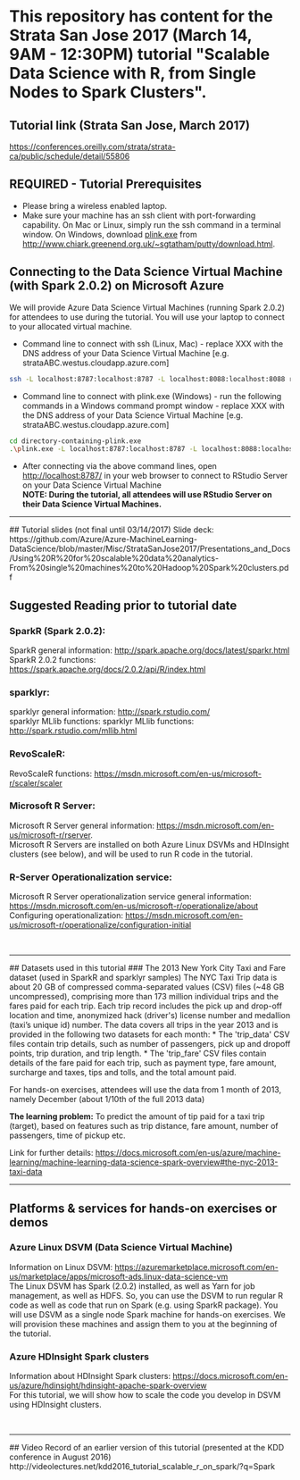 # This repository has content for the Strata San Jose 2017 (March 14, 9AM - 12:30PM) tutorial "Scalable Data Science with R, from Single Nodes to Spark Clusters".

## Tutorial link (Strata San Jose, March 2017)
https://conferences.oreilly.com/strata/strata-ca/public/schedule/detail/55806

## REQUIRED - Tutorial Prerequisites
* Please bring a wireless enabled laptop.
* Make sure your machine has an ssh client with port-forwarding capability. On Mac or Linux, simply run the ssh command in a terminal window.
On Windows, download [plink.exe](https://the.earth.li/~sgtatham/putty/latest/x86/plink.exe)
from http://www.chiark.greenend.org.uk/~sgtatham/putty/download.html.

## Connecting to the Data Science Virtual Machine (with Spark 2.0.2) on Microsoft Azure
We will provide Azure Data Science Virtual Machines (running Spark 2.0.2) for attendees to use during the tutorial. You will use your laptop to connect to your allocated virtual machine.

* Command line to connect with ssh (Linux, Mac) - replace XXX with the DNS address of your Data Science Virtual Machine [e.g. strataABC.westus.cloudapp.azure.com]
```bash
ssh -L localhost:8787:localhost:8787 -L localhost:8088:localhost:8088 remoteuser@XXX
```
* Command line to connect with plink.exe (Windows) - run the following commands in a Windows command prompt window - replace XXX with the DNS address of your Data Science Virtual Machine [e.g. strataABC.westus.cloudapp.azure.com]
```bash
cd directory-containing-plink.exe
.\plink.exe -L localhost:8787:localhost:8787 -L localhost:8088:localhost:8088 remoteuser@XXX
```
* After connecting via the above command lines, open [http://localhost:8787/](http://localhost:8787/) in your web browser to connect to RStudio Server on your Data Science Virtual Machine<br>
<b>NOTE: During the tutorial, all attendees will use RStudio Server on their Data Science Virtual Machines.</b>

<hr>
## Tutorial slides (not final until 03/14/2017) 
Slide deck: <br>
https://github.com/Azure/Azure-MachineLearning-DataScience/blob/master/Misc/StrataSanJose2017/Presentations_and_Docs/Using%20R%20for%20scalable%20data%20analytics-From%20single%20machines%20to%20Hadoop%20Spark%20clusters.pdf

## Suggested Reading prior to tutorial date

### SparkR (Spark 2.0.2): <br>
SparkR general information: http://spark.apache.org/docs/latest/sparkr.html
<br>
SparkR 2.0.2 functions: https://spark.apache.org/docs/2.0.2/api/R/index.html

### sparklyr: <br>
sparklyr general information: http://spark.rstudio.com/
<br>
sparklyr MLlib functions: sparklyr MLlib functions: http://spark.rstudio.com/mllib.html

### RevoScaleR: <br>
RevoScaleR functions: https://msdn.microsoft.com/en-us/microsoft-r/scaler/scaler

### Microsoft R Server: <br>
Microsoft R Server general information: https://msdn.microsoft.com/en-us/microsoft-r/rserver. <br>
Microsoft R Servers are installed on both Azure Linux DSVMs and HDInsight clusters (see below), and will be used to run R code in the tutorial.

### R-Server Operationalization service: <br>
Microsoft R Server operationalization service general information: https://msdn.microsoft.com/en-us/microsoft-r/operationalize/about
<br>
Configuring operationalization: https://msdn.microsoft.com/en-us/microsoft-r/operationalize/configuration-initial

<br>
<hr>
## Datasets used in this tutorial
### The 2013 New York City Taxi and Fare dataset (used in SparkR and sparklyr samples)
The NYC Taxi Trip data is about 20 GB of compressed comma-separated values (CSV) files (~48 GB uncompressed), comprising more than 173 million individual trips and the fares paid for each trip. Each trip record includes the pick up and drop-off location and time, anonymized hack (driver's) license number and medallion (taxi’s unique id) number. The data covers all trips in the year 2013 and is provided in the following two datasets for each month: 
* The 'trip_data' CSV files contain trip details, such as number of passengers, pick up and dropoff points, trip duration, and trip length.
* The 'trip_fare' CSV files contain details of the fare paid for each trip, such as payment type, fare amount, surcharge and taxes, tips and tolls, and the total amount paid.

For hands-on exercises, attendees will use the data from 1 month of 2013, namely December (about 1/10th of the full 2013 data)

<b>The learning problem:</b> To predict the amount of tip paid for a taxi trip (target), based on features such as trip distance, fare amount, number of passengers, time of pickup etc.

Link for further details: https://docs.microsoft.com/en-us/azure/machine-learning/machine-learning-data-science-spark-overview#the-nyc-2013-taxi-data
<br>
<hr>

## Platforms & services for hands-on exercises or demos
### Azure Linux DSVM (Data Science Virtual Machine)
Information on Linux DSVM: https://azuremarketplace.microsoft.com/en-us/marketplace/apps/microsoft-ads.linux-data-science-vm<br>
The Linux DSVM has Spark (2.0.2) installed, as well as Yarn for job management, as well as HDFS. So, you can use the DSVM to run regular R code as well as code that run on Spark (e.g. using SparkR package). You will use DSVM as a single node Spark machine for hands-on exercises. We will provision these machines and assign them to you at the beginning of the tutorial.<br>

### Azure HDInsight Spark clusters
Information about HDInsight Spark clusters: https://docs.microsoft.com/en-us/azure/hdinsight/hdinsight-apache-spark-overview<br>
For this tutorial, we will show how to scale the code you develop in DSVM using HDInsight clusters.

<br>
<hr>
## Video Record of an earlier version of this tutorial (presented at the KDD conference in August 2016)
http://videolectures.net/kdd2016_tutorial_scalable_r_on_spark/?q=Spark
